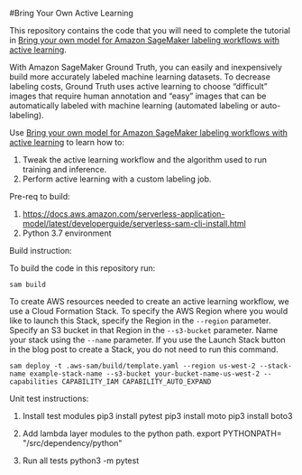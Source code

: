 #Bring Your Own Active Learning

This repository contains the code that you will need to complete the tutorial in [Bring your own model for Amazon SageMaker labeling workflows with active learning](https://aws.amazon.com/blogs/machine-learning/bring-your-own-model-for-amazon-sagemaker-labeling-workflows-with-active-learning/).

With Amazon SageMaker Ground Truth, you can easily and inexpensively build more accurately labeled machine learning datasets. To decrease labeling costs, Ground Truth uses active learning to choose “difficult” images that require human annotation and “easy” images that can be automatically labeled with machine learning (automated labeling or auto-labeling).

Use [Bring your own model for Amazon SageMaker labeling workflows with active learning](https://aws.amazon.com/blogs/machine-learning/bring-your-own-model-for-amazon-sagemaker-labeling-workflows-with-active-learning/) to learn how to:
1.	Tweak the active learning workflow and the algorithm used to run training and inference.
2.	Perform active learning with a custom labeling job.

Pre-req to build:
1) https://docs.aws.amazon.com/serverless-application-model/latest/developerguide/serverless-sam-cli-install.html
2) Python 3.7 environment

Build instruction:

To build the code in this repository run:

`sam build `

To create AWS resources needed to create an active learning workflow, we use a Cloud Formation Stack. To specify the AWS Region where you would like to launch this Stack, specify the Region in the `--region` parameter. Specify an S3 bucket in that Region in the `--s3-bucket` parameter. Name your stack using the `--name` parameter. If you use the Launch Stack button in the blog post to create a Stack, you do not need to run this command.

`sam deploy -t .aws-sam/build/template.yaml --region us-west-2 --stack-name example-stack-name --s3-bucket your-bucket-name-us-west-2 --capabilities CAPABILITY_IAM CAPABILITY_AUTO_EXPAND`

Unit test instructions:

1. Install test modules
pip3 install pytest
pip3 install moto
pip3 install boto3

2. Add lambda layer modules to the python path.
export PYTHONPATH= "<github-root-dir>/src/dependency/python"

3. Run all tests
python3 -m pytest
